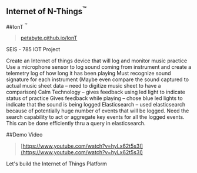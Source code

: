 ## Internet of N-Things<sup>:tm:</sup>  
##IonT <sup>:tm:</sup>
>
> [petabyte.github.io/IonT](https://petabyte.github.io/IonT/)
>
SEIS - 785 IOT Project
>
Create an Internet of things device that will log and monitor music practice
Use a microphone sensor to log sound coming from instrument and create a telemetry log of how long it has been playing
Must recognize sound signature for each instrument
(Maybe even compare the sound captured to actual music sheet data – need to digitize music sheet to have a comparison)
Calm Technology – gives feedback using led light to indicate status of practice
Gives feedback while playing – chose blue led lights to indicate that the sound is being logged
Elasticsearch – used elasticsearch because of  potentially huge number of events that will be logged. Need the search capability to act or aggregate key events for all the logged events. This can be done efficiently thru a query in elasticsearch.
>
##Demo Video
>[https://www.youtube.com/watch?v=hyLx62t5s3I](https://www.youtube.com/watch?v=hyLx62t5s3I)
>
Let's build the Internet of Things Platform
